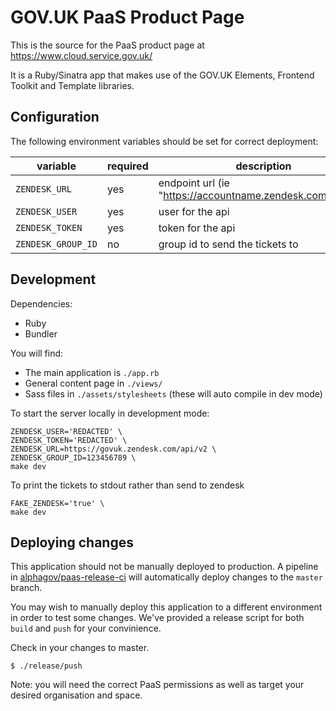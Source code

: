 # GOV.UK PaaS Product Page

This is the source for the PaaS product page at https://www.cloud.service.gov.uk/

It is a Ruby/Sinatra app that makes use of the GOV.UK Elements, Frontend Toolkit and Template libraries.

## Configuration

The following environment variables should be set for correct deployment:

| variable | required | description |
|---|---|---|
| `ZENDESK_URL` | yes | endpoint url (ie "https://accountname.zendesk.com/api/v2") |
| `ZENDESK_USER` | yes | user for the api |
| `ZENDESK_TOKEN` | yes | token for the api |
| `ZENDESK_GROUP_ID` | no | group id to send the tickets to |

## Development

Dependencies:

* Ruby
* Bundler

You will find:

* The main application is `./app.rb`
* General content page in `./views/`
* Sass files in `./assets/stylesheets` (these will auto compile in dev mode)

To start the server locally in development mode:

```
ZENDESK_USER='REDACTED' \
ZENDESK_TOKEN='REDACTED' \
ZENDESK_URL=https://govuk.zendesk.com/api/v2 \
ZENDESK_GROUP_ID=123456789 \
make dev
```

To print the tickets to stdout rather than send to zendesk

```
FAKE_ZENDESK='true' \
make dev
```

## Deploying changes

This application should not be manually deployed to production. A pipeline
in [alphagov/paas-release-ci](https://github.com/alphagov/paas-release-ci)
will automatically deploy changes to the `master` branch.

You may wish to manually deploy this application to a different
environment in order to test some changes. We've provided a release
script for both `build` and `push` for your convinience.

Check in your changes to master.

```
$ ./release/push
```

Note: you will need the correct PaaS permissions as well as target your
desired organisation and space.
